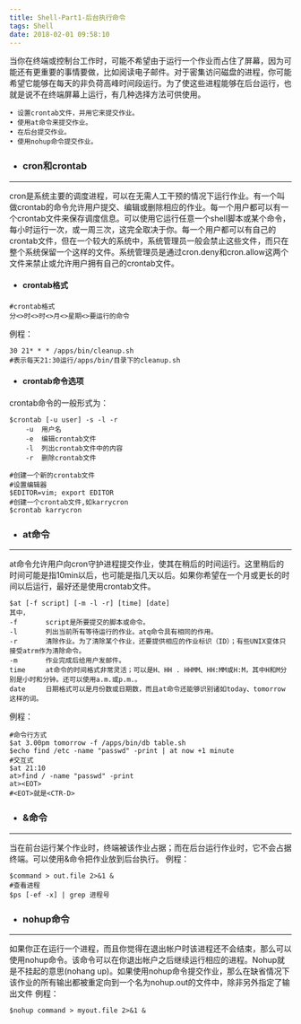 ```yaml
---
title: Shell-Part1-后台执行命令
tags: Shell
date: 2018-02-01 09:58:10
---
```

当你在终端或控制台工作时，可能不希望由于运行一个作业而占住了屏幕，因为可能还有更重要的事情要做，比如阅读电子邮件。对于密集访问磁盘的进程，你可能希望它能够在每天的非负荷高峰时间段运行。为了使这些进程能够在后台运行，也就是说不在终端屏幕上运行，有几种选择方法可供使用。

    • 设置crontab文件，并用它来提交作业。
    • 使用at命令来提交作业。
    • 在后台提交作业。
    • 使用nohup命令提交作业。

- ### cron和crontab 

---
cron是系统主要的调度进程，可以在无需人工干预的情况下运行作业。有一个叫做crontab的命令允许用户提交、编辑或删除相应的作业。每一个用户都可以有一个crontab文件来保存调度信息。可以使用它运行任意一个shell脚本或某个命令，每小时运行一次，或一周三次，这完全取决于你。每一个用户都可以有自己的crontab文件，但在一个较大的系统中，系统管理员一般会禁止这些文件，而只在整个系统保留一个这样的文件。系统管理员是通过cron.deny和cron.allow这两个文件来禁止或允许用户拥有自己的crontab文件。
- #### crontab格式

~~~
#crontab格式
分<>时<>时<>月<>星期<>要运行的命令
~~~
例程：
~~~
30 21* * * /apps/bin/cleanup.sh
#表示每天21:30运行/apps/bin/目录下的cleanup.sh
~~~
- #### crontab命令选项

crontab命令的一般形式为：
~~~
$crontab [-u user] -s -l -r
    -u  用户名
    -e  编辑crontab文件
    -l  列出crontab文件中的内容
    -r  删除crontab文件   
~~~
~~~
#创建一个新的crontab文件
#设置编辑器
$EDITOR=vim; export EDITOR
#创建一个crontab文件,如karrycron
$crontab karrycron
~~~
- ### at命令

---
at命令允许用户向cron守护进程提交作业，使其在稍后的时间运行。这里稍后的时间可能是指10min以后，也可能是指几天以后。如果你希望在一个月或更长的时间以后运行，最好还是使用crontab文件。
~~~
$at [-f script] [-m -l -r] [time] [date]
其中，
-f       script是所要提交的脚本或命令。
-l       列出当前所有等待运行的作业。atq命令具有相同的作用。
-r       清除作业。为了清除某个作业，还要提供相应的作业标识（ID）；有些UNIX变体只接受atrm作为清除命令。
-m       作业完成后给用户发邮件。
time     at命令的时间格式非常灵活；可以是H、HH . HHMM、HH:MM或H:M，其中H和M分别是小时和分钟。还可以使用a.m.或p.m.。
date     日期格式可以是月份数或日期数，而且at命令还能够识别诸如today、tomorrow这样的词。
~~~
例程：
~~~
#命令行方式　
$at 3.00pm tomorrow -f /apps/bin/db table.sh
$echo find /etc -name "passwd" -print | at now +1 minute
#交互式
$at 21:10
at>find / -name "passwd" -print
at><EOT> 
#<EOT>就是<CTR-D>
~~~
- ### &命令

---
当在前台运行某个作业时，终端被该作业占据；而在后台运行作业时，它不会占据终端。可以使用&命令把作业放到后台执行。
例程：
~~~
$command > out.file 2>&1 &
#查看进程　
$ps [-ef -x] | grep 进程号  
~~~
- ### nohup命令

---
如果你正在运行一个进程，而且你觉得在退出帐户时该进程还不会结束，那么可以使用nohup命令。该命令可以在你退出帐户之后继续运行相应的进程。Nohup就是不挂起的意思(nohang up)。如果使用nohup命令提交作业，那么在缺省情况下该作业的所有输出都被重定向到一个名为nohup.out的文件中，除非另外指定了输出文件
例程：
~~~
$nohup command > myout.file 2>&1 &
~~~
